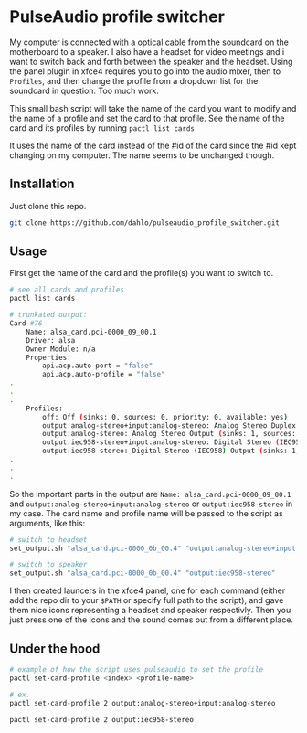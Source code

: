 # PulseAudio profile switcher

My computer is connected with a optical cable from the soundcard on the motherboard to a speaker. I also have a headset for video meetings and i want to switch back and forth between the speaker and the headset. Using the panel plugin in xfce4 requires you to go into the audio mixer, then to `Profiles`, and then change the profile from a dropdown list for the soundcard in question. Too much work.

This small bash script will take the name of the card you want to modify and the name of a profile and set the card to that profile. See the name of the card and its profiles by running `pactl list cards`

It uses the name of the card instead of the #id of the card since the #id kept changing on my computer. The name seems to be unchanged though.

## Installation

Just clone this repo.

```bash
git clone https://github.com/dahlo/pulseaudio_profile_switcher.git
```

## Usage

First get the name of the card and the profile(s) you want to switch to.

```bash
# see all cards and profiles
pactl list cards

# trunkated output:
Card #76
	Name: alsa_card.pci-0000_09_00.1
	Driver: alsa
	Owner Module: n/a
	Properties:
		api.acp.auto-port = "false"
		api.acp.auto-profile = "false"
.
.
.
	Profiles:
		off: Off (sinks: 0, sources: 0, priority: 0, available: yes)
		output:analog-stereo+input:analog-stereo: Analog Stereo Duplex (sinks: 1, sources: 1, priority: 6565, available: yes)
		output:analog-stereo: Analog Stereo Output (sinks: 1, sources: 0, priority: 6500, available: yes)
		output:iec958-stereo+input:analog-stereo: Digital Stereo (IEC958) Output + Analog Stereo Input (sinks: 1, sources: 1, priority: 5565, available: yes)
		output:iec958-stereo: Digital Stereo (IEC958) Output (sinks: 1, sources: 0, priority: 5500, available: yes)
.
.
.

```

So the important parts in the output are `Name: alsa_card.pci-0000_09_00.1` and `output:analog-stereo+input:analog-stereo` or `output:iec958-stereo` in my case. The card name and profile name will be passed to the script as arguments, like this:

```bash
# switch to headset
set_output.sh "alsa_card.pci-0000_0b_00.4" "output:analog-stereo+input:analog-stereo"

# switch to speaker
set_output.sh "alsa_card.pci-0000_0b_00.4" "output:iec958-stereo"
```

I then created launcers in the xfce4 panel, one for each command (either add the repo dir to your `$PATH` or specify full path to the script), and gave them nice icons representing a headset and speaker respectivly. Then you just press one of the icons and the sound comes out from a different place.

## Under the hood

```bash
# example of how the script uses pulseaudio to set the profile
pactl set-card-profile <index> <profile-name>

# ex.
pactl set-card-profile 2 output:analog-stereo+input:analog-stereo

pactl set-card-profile 2 output:iec958-stereo
```
